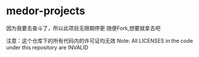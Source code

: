 # medor-projects

因为我要去奋斗了，所以此项目无限期停更
随便Fork,想要就拿去吧

注意：这个仓库下的所有代码内的许可证均无效
Note: All LICENSES in the code under this repository are INVALID
